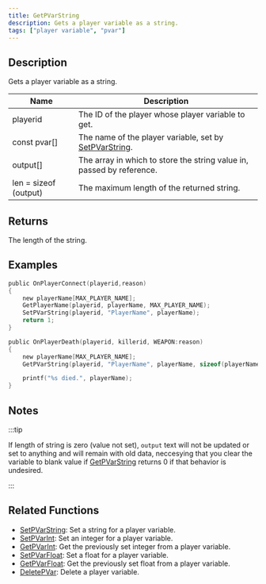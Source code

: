 ```yaml
---
title: GetPVarString
description: Gets a player variable as a string.
tags: ["player variable", "pvar"]
---
```


## Description

Gets a player variable as a string.

| Name                  | Description                                                             |
| --------------------- | ----------------------------------------------------------------------- |
| playerid              | The ID of the player whose player variable to get.                      |
| const pvar[]          | The name of the player variable, set by [SetPVarString](SetPVarString). |
| output[]              | The array in which to store the string value in, passed by reference.   |
| len = sizeof (output) | The maximum length of the returned string.                              |

## Returns

The length of the string.

## Examples

```c
public OnPlayerConnect(playerid,reason)
{
    new playerName[MAX_PLAYER_NAME];
    GetPlayerName(playerid, playerName, MAX_PLAYER_NAME);
    SetPVarString(playerid, "PlayerName", playerName);
    return 1;
}

public OnPlayerDeath(playerid, killerid, WEAPON:reason)
{
    new playerName[MAX_PLAYER_NAME];
    GetPVarString(playerid, "PlayerName", playerName, sizeof(playerName));

    printf("%s died.", playerName);
}
```

## Notes

:::tip

If length of string is zero (value not set), `output` text will not be updated or set to anything and will remain with old data, neccesying that you clear the variable to blank value if [GetPVarString](GetPVarString) returns 0 if that behavior is undesired.

:::

## Related Functions

- [SetPVarString](SetPVarString): Set a string for a player variable.
- [SetPVarInt](SetPVarInt): Set an integer for a player variable.
- [GetPVarInt](GetPVarInt): Get the previously set integer from a player variable.
- [SetPVarFloat](SetPVarFloat): Set a float for a player variable.
- [GetPVarFloat](GetPVarFloat): Get the previously set float from a player variable.
- [DeletePVar](DeletePVar): Delete a player variable.
